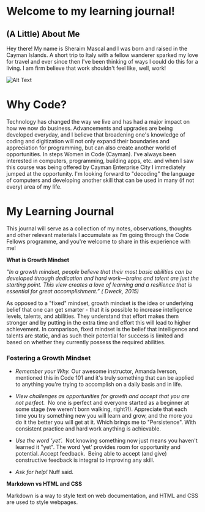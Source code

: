 # Welcome to my learning journal!

## **(A Little) About Me** 

Hey there! My name is Sheraim Mascal and I was born and raised in the Cayman Islands. A short trip to Italy with a fellow wanderer sparked my love for travel and ever since then I've been thinking of ways I could do this for a living. I am firm believe that work shouldn't feel like, well, work!

![Alt Text](http://wanderlustandlipstick.com/blogs/goneworkabout/files/2015/11/Hill-quote-about-work-and-travel.jpg)

# **Why Code?**

Technology has changed the way we live and has had a major impact on how we now do business. Advancements and upgrades are being developed everyday, and I believe that broadening one's knowledge of coding and digitization will not only expand their boundaries and appreciation for programming, but can also create another world of opportunities.  In steps Women in Code (Cayman).  I've always been interested in computers, programming, building apps, etc. and when I saw this course was being offered by Cayman Enterprise City I immediately jumped at the opportunity.  I'm looking forward to "decoding" the language of computers and developing another skill that can be used in many (if not every) area of my life.

# **My Learning Journal**

This journal will serve as a collection of my notes, observations, thoughts and other relevant materials I accumulate as I'm going through the Code Fellows programme, and you're welcome to share in this experience with me!  

**What is Growth Mindset**

_“In a growth mindset, people believe that their most basic abilities can be developed through dedication and hard work—brains and talent are just the starting point. This view creates a love of learning and a resilience that is essential for great accomplishment.” ( Dweck, 2015)_

As opposed to a "fixed" mindset, growth mindset is the idea or underlying belief that one can get smarter - that it is possible to increase intelligence levels, talents, and abilities.  They understand that effort makes them stronger and by putting in the extra time and effort this will lead to higher achievement.  In comparison, fixed mindset is the belief that intelligence and talents are static, and as such their potential for success is limited and based on whether they currently possess the required abilities. 

### Fostering a Growth Mindset

* _Remember your Why._  Our awesome instructor, Amanda Iverson, mentioned this in Code 101 and it's truly something that can be applied to anything you're trying to accomplish on a daily basis and in life.

* _View challenges as opportunities for growth and accept that you are not perfect._  No one is perfect and everyone started as a beginner at some stage (we weren't born walking, right?!). Appreciate that each time you try something new you will learn and grow, and the more you do it the better you will get at it. Which brings me to "Persistence". With consistent practice and hard work anything is achievable.

* _Use the word ‘yet’._  Not knowing something now just means you haven't learned it "yet". The word ‘yet’ provides room for opportunity and potential. Accept feedback.  Being able to accept (and give) constructive feedback is integral to improving any skill. 

* _Ask for help!_ Nuff said.  

**Markdown vs HTML and CSS**

Markdown is a way to style text on web documentation, and HTML and CSS are used to style webpages.


